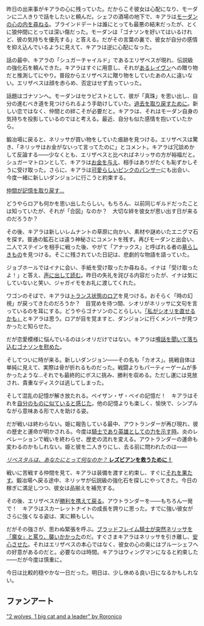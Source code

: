<!-- title: タナキシャ・カリア -->
<!-- status: 生存 -->

昨日の出来事がキアラの心に残っていた。だからこそ彼女は心配になり、モーダンに二人きりで話をしたいと頼んだ。シェフの酒場の地下で、キアラは[モーダンの心の内を尋ねる](https://youtu.be/0CHBuQwz_hY?t=836)。ブラインドデートは誰にとっても最悪の結末だったが、とくに狼仲間にとっては深い傷だった。モーダンは「ゴナソンを好いてはいるけれど、彼の気持ちを優先する」と答える。だがその言葉の裏で、彼女が自分の感情を抑え込んでいるように見えて、キアラは逆に心配になった。

話の最中、キアラの「シュガーチャイルド」であるエリザベスが現れ、伝説級の強化石を頼んできた。キアラはすぐに用意し、それが[あるレイヴン](https://youtu.be/0CHBuQwz_hY?t=1045)への贈り物だと推測してにやり。普段からエリザベスに贈り物をしていたあの人に違いない。エリザベスは顔を赤らめ、否定はせず去っていった。

話題はゴナソンへ。モーダンはセラピストとして、彼が「真珠」を思い出し、自分の進むべき道を見つけられるよう手助けしていた。[過去を取り戻すために](https://youtu.be/0CHBuQwz_hY?t=1128)。新しい恋ではなく、仲間との絆こそが必要だと。キアラは、それはモーダン自身の気持ちを投影しているのではと考える。最近、自分も似た感情を抱いていたから。

鍛冶場に戻ると、ネリッサが買い物をしていた痕跡を見つける。エリザベスは驚き、「ネリッサはお金がないって言ってたのに」とコメント。キアラは冗談めかして反論する――少なくとも、エリザベスと比べればネリッサの方が裕福だと。シュガーマトロンとして、キアラは[お金を与え](https://youtu.be/0CHBuQwz_hY?t=1419)、相手はありがたくも恥ずかしそうに受け取った。さらに、キアラは[可愛らしいピンクのパンサー](https://youtu.be/0CHBuQwz_hY?t=1535)にも出会い、今度一緒に新しいダンジョンに行こうと約束する。

[仲間が記憶を取り戻す…](#embed:https://youtu.be/0CHBuQwz_hY?t=1587)

どうやらロアも何かを思い出したらしい。もちろん、以前同じギルドだったことは知っていたが、それが「合図」なのか？　大切な絆を彼女が思い出す日が来るのだろうか？

その後、キアラは新しいレムナントの草原に向かい、素材や謎めいたエニグマ石を探す。普通の鉱石とは違う神秘さにコメントを残す。再びモーダンと出会い、二人でステインを相手に戦った後、やがて「アナックス」と呼ばれる者の[墓らしきもの](https://youtu.be/0CHBuQwz_hY?t=4045)を見つける。そこに残されていた日記は、悲劇的な物語を語っていた。

ジョブホールではイナに会い、手紙を受け取ったか尋ねる。イナは「受け取ったよ！」と答え、[声に出して読む](https://youtu.be/0CHBuQwz_hY?t=4856)。昨日の失礼を詫びる内容だったが、イナは気にしていないと笑い、ジャガイモをお礼に渡してくれた。

ワゴンのそばで、キアラは[トランス状態のロア](https://youtu.be/0CHBuQwz_hY?t=5592)を見つける。おそらく「時の幻視」が戻ってきたのだろうか？　目覚めを待つ間、シオリがネリッサに文句を言っているのを耳にする。どうやらゴナソンのことらしい。[「私がシオリを直せるかも」](https://youtu.be/0CHBuQwz_hY?t=5673)とキアラは思う。ロアが目を覚ますと、ダンジョンに行くメンバーが見つかったと知らせた。

だが恋愛模様に悩んでいるのはシオリだけではない。キアラは[噂話を聞いて落ち込むゴナソンを慰めた](https://youtu.be/0CHBuQwz_hY?t=6300)。

そしてついに時が来る。新しいダンジョン――その名も「カオス」。挑戦自体は単純に見えて、実際は骨が折れるものだった。戦闘よりもパーティーゲームが多かったような…それでも最終的にボスに挑み、勝利を収める。ただし運には見放され、貴重なディスクは逃してしまった。

そして混乱の記憶が解き放たれる。ペイザン・ザ・ベイの記憶だ！　キアラはそれを[自分のものに似ていると感じた](https://youtu.be/0CHBuQwz_hY?t=8602)。他の記憶よりも楽しく、愉快で、シンプルながら意味ある形で人を助ける姿。

だが戦いは終わらない。姫に報告している最中、アウトランダーが再び現れ、彼の歴史と運命が明かされる。今度は[騎士であり英雄としての力を示す時](https://youtu.be/0CHBuQwz_hY?t=9733)。炎のレベレーションで戦いを終わらせ、歴史の流れを変える。アウトランダーの運命も変わるのかもしれない。姫と彼を二人きりにし、去る前に問われたのは――

[_リベスタルは、あなたにとって何なのか？_ **レズビアンを救うために！**](#embed:https://youtu.be/0CHBuQwz_hY?t=9949)

戦いに苦戦する仲間を見て、キアラは装備を渡すと約束し、すぐに[それを果たす](https://youtu.be/0CHBuQwz_hY?t=10623)。鍛冶場へ戻る途中、ネリッサが伝説級の強化石を探しにやってきた。今日の稼ぎに満足しつつ、彼女は品揃えを補充する。

その後、エリザベスが[勝利を携えて戻る](https://youtu.be/0CHBuQwz_hY?t=11357)。アウトランダーを――もちろん一発で！　キアラはスカーレットナイトの成長を誇りに思った。すでに強い彼女がさらに強くなる姿は、実に頼もしい。

だがその強さが、思わぬ緊張を呼ぶ。[ブラッドフレイム騎士が突然ネリッサを「魔女」と罵り、襲いかかった](https://youtu.be/0CHBuQwz_hY?t=11940)のだ。すぐさまキアラはネリッサを引き離し、[安心させた](https://youtu.be/0CHBuQwz_hY?t=11984)。それはエリザベスの本心ではなく、彼女の心の奥にはブルーシェフへの好意があるのだと。必要なのは時間。キアラはウィングマンになると約束した――だが今度は慎重に。

今日は比較的穏やかな一日だった。明日は、少し休める良い日になるかもしれない。

## ファンアート

["2 wolves, 1 big cat and a leader" by Roronico](https://x.com/roronico1512/status/1920392409898168688)

<!-- raora, gigi, calli -->
